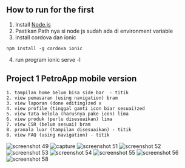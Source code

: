 ## How to run for the first
1. Install [Node.js](https://nodejs.org/en/)
2. Pastikan Path nya si node js sudah ada di environment variable
3. install cordova dan ionic
```
npm install -g cordova ionic
```
4. run program ionic serve -l

## Project 1 PetroApp mobile version
```
1. tampilan home belum bisa side bar  - titik
2. view pemasaran (using navigation) bram
3. view laporan (done editing)zed x
4. view profile (tinggal ganti icon biar sesuai)zed 
5. view tata kelola (harusnya pake icon) lima
6. view produk (perlu disesuaikan) lima
7. view CSR (belum sesuai) bram
8. pranala luar (tampilan disesuaikan) - titik
8. view FAQ (using navigation) - titik

```
![screenshot 49](https://user-images.githubusercontent.com/18043046/39221383-d325d5d0-4860-11e8-9d28-5e63f0f745cb.png)
![capture](https://user-images.githubusercontent.com/18043046/39246110-cda1db2c-48bf-11e8-83de-5ff1a7383d9f.PNG)
![screenshot 51](https://user-images.githubusercontent.com/18043046/39221405-fb461f66-4860-11e8-9e73-614a7d46e43d.png)
![screenshot 52](https://user-images.githubusercontent.com/18043046/39221407-fc1dfe40-4860-11e8-90ba-ccce6c3d05c9.png)
![screenshot 53](https://user-images.githubusercontent.com/18043046/39221408-fd6620e8-4860-11e8-9f0c-fee96126a3ce.png)
![screenshot 54](https://user-images.githubusercontent.com/18043046/39221410-fde542e2-4860-11e8-9faa-a4cd05f5dca1.png)
![screenshot 55](https://user-images.githubusercontent.com/18043046/39221411-fe7cddfa-4860-11e8-92c7-9488ed9338e3.png)
![screenshot 56](https://user-images.githubusercontent.com/18043046/39221412-ff20edd2-4860-11e8-92f7-727e0c5f6306.png)
![screenshot 58](https://user-images.githubusercontent.com/18043046/39221413-000b3e5a-4861-11e8-82cb-3b3a7960538e.png)
